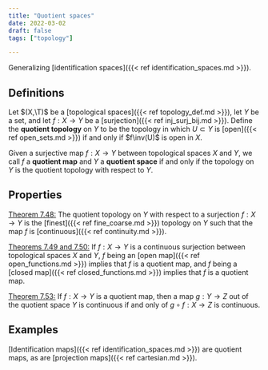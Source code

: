 ```yaml
---
title: "Quotient spaces"
date: 2022-03-02
draft: false
tags: ["topology"]

---
```


Generalizing [identification spaces]({{< ref identification_spaces.md >}}).

## Definitions
Let $(X,\T)$ be a [topological spaces]({{< ref topology_def.md >}}), let $Y$ be a set, and let $f: X \to Y$ be a [surjection]({{< ref inj_surj_bij.md >}}). Define the **quotient topology** on $Y$ to be the topology in which $U \subset Y$ is [open]({{< ref open_sets.md >}}) if and only if $f\inv(U)$ is open in $X$. 

Given a surjective map $f: X \to Y$ between topological spaces $X$ and $Y$, we call $f$ a **quotient map** and $Y$ a **quotient space** if and only if the topology on $Y$ is the quotient topology with respect to $Y$. 

## Properties
[Theorem 7.48:](\work.pdf#page=82) The quotient topology on $Y$ with respect to a surjection $f: X \to Y$ is the [finest]({{< ref fine_coarse.md >}}) topology on $Y$ such that the map $f$ is [continuous]({{< ref continuity.md >}}). 

[Theorems 7.49 and 7.50:](\work.pdf#page=83) If $f: X \to Y$ is a continuous surjection between topological spaces $X$ and $Y$, $f$ being an [open map]({{< ref open_functions.md >}}) implies that $f$ is a quotient map, and $f$ being a [closed map]({{< ref closed_functions.md >}}) implies that $f$ is a quotient map.

[Theorem 7.53:](\work.pdf#page=84) If $f: X \to Y$ is a quotient map, then a map $g: Y \to Z$ out of the quotient space $Y$ is continuous if and only of $g \circ f: X \to Z$ is continuous. 

## Examples
[Identification maps]({{< ref identification_spaces.md >}}) are quotient maps, as are [projection maps]({{< ref cartesian.md >}}). 